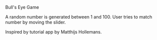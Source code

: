 Bull's Eye Game

A random number is generated between 1 and 100. User tries to match number by moving the slider.

Inspired by tutorial app by Matthijs Hollemans.
